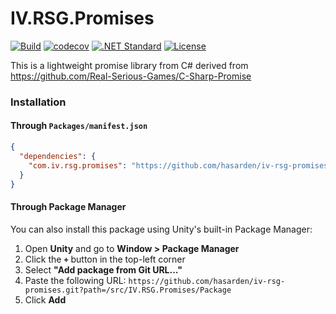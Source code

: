 # IV.RSG.Promises
[![Build](https://github.com/hasarden/iv-rsg-promises/actions/workflows/test.yml/badge.svg)](https://github.com/hasarden/iv-rsg-promises/actions)
[![codecov](https://codecov.io/gh/hasarden/iv-rsg-promises/branch/main/graph/badge.svg)](https://codecov.io/gh/hasarden/iv-rsg-promises)
[![.NET Standard](https://img.shields.io/badge/.NET%20Standard-2.1-blue)](https://learn.microsoft.com/en-us/dotnet/standard/net-standard)
[![License](https://img.shields.io/badge/license-MIT-blue.svg)](LICENSE)

This is a lightweight promise library from C# derived from https://github.com/Real-Serious-Games/C-Sharp-Promise

### Installation

#### Through `Packages/manifest.json`
```json
{
  "dependencies": {
    "com.iv.rsg.promises": "https://github.com/hasarden/iv-rsg-promises.git?path=/src/IV.RSG.Promises/Package"
  }
}
```
#### Through Package Manager
You can also install this package using Unity's built-in Package Manager:

1. Open **Unity** and go to **Window > Package Manager**
2. Click the **`+`** button in the top-left corner
3. Select **"Add package from Git URL..."**
4. Paste the following URL: `https://github.com/hasarden/iv-rsg-promises.git?path=/src/IV.RSG.Promises/Package`
5. Click **Add**